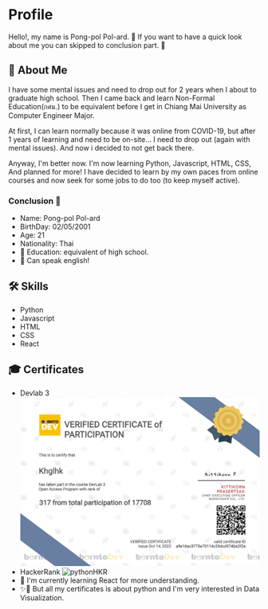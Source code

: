 
# Profile

Hello!, my name is Pong-pol Pol-ard. 👀 If you want to have a quick look about me you can skipped to conclusion part. 🤗


## 🚀 About Me
I have some mental issues and need to drop out for 2 years when I about to graduate high school. Then I came back and learn Non-Formal Education(กศน.) to be equivalent before I get in Chiang Mai University as Computer Engineer Major.

At first, I can learn normally because it was online from COVID-19, but after 1 years of learning and need to be on-site...
I need to drop out (again with mental issues). And now i decided to not get back there.

Anyway, I'm better now. I'm now learning Python, Javascript, HTML, CSS, And planned for more! I have decided to learn by my own paces from online courses and now seek for some jobs to do too (to keep myself active).

### Conclusion 📕
- Name: Pong-pol Pol-ard
- BirthDay: 02/05/2001
- Age: 21
- Nationality: Thai
- 📖 Education: equivalent of high school.
- 👄 Can speak english!

## 🛠 Skills
* Python
* Javascript
* HTML
* CSS
* React

## 🎓 Certificates
- Devlab 3
![Devlab3](https://github.com/Elaina-AFK/Elaina-AFK/blob/main/certificate.png)
- HackerRank
![pythonHKR](https://github.com/Elaina-AFK/Elaina-AFK/blob/main/HackerRank.png)
- 🧠 I'm currently learning React for more understanding.
- ✨👀 But all my certificates is about python and I'm very interested in Data Visualization.
